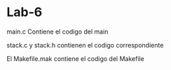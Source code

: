 # Lab-6

main.c Contiene el codigo del main

stack.c y stack.h contienen el codigo correspondiente 

El Makefile.mak contiene el codigo del Makefile
